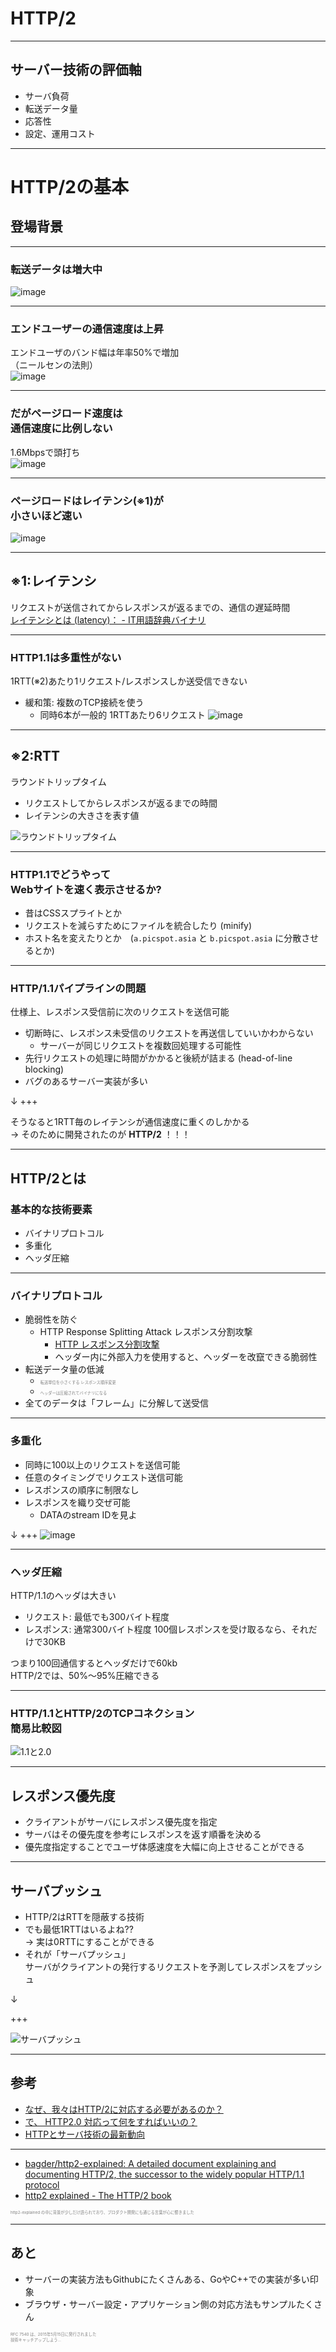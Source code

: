 # HTTP/2

---

## サーバー技術の評価軸
- サーバ負荷
- 転送データ量
- 応答性
- 設定、運用コスト

---

# HTTP/2の基本
## 登場背景

---
### 転送データは増大中
![image](assets/images/chart.png)

---
### エンドユーザーの通信速度は上昇
エンドユーザのバンド幅は年率50%で増加<br>（ニールセンの法則）<br>
![image](assets/images/nielsen-law-internet-speed-trend-curve.png)

---
### だがページロード速度は<br>通信速度に比例しない
1.6Mbpsで頭打ち<br>
![image](assets/images/latency-per-bandwidth.png)

---
### ページロードはレイテンシ(※1)が<br>小さいほど速い
![image](assets/images/loadtime-latency.png)

---
## ※1:レイテンシ
リクエストが送信されてからレスポンスが返るまでの、通信の遅延時間<br>
[レイテンシとは (latency)： - IT用語辞典バイナリ](http://www.sophia-it.com/content/%E3%83%AC%E3%82%A4%E3%83%86%E3%83%B3%E3%82%B7)

---
### HTTP1.1は多重性がない
1RTT(※2)あたり1リクエスト/レスポンスしか送受信できない<br>
- 緩和策: 複数のTCP接続を使う
	- 同時6本が一般的 1RTTあたり6リクエスト
![image](assets/images/20171123_072657.png)

---
## ※2:RTT
ラウンドトリップタイム
- リクエストしてからレスポンスが返るまでの時間
- レイテンシの大きさを表す値

![ラウンドトリップタイム](http://pds.exblog.jp/pds/1/201108/29/63/e0091163_22465544.jpg)

---
### HTTP1.1でどうやって<br>Webサイトを速く表示させるか?
- 昔はCSSスプライトとか
- リクエストを減らすためにファイルを統合したり (minify)
- ホスト名を変えたりとか　(`a.picspot.asia` と `b.picspot.asia` に分散させるとか)

---
### HTTP/1.1パイプラインの問題
仕様上、レスポンス受信前に次のリクエストを送信可能
- 切断時に、レスポンス未受信のリクエストを再送信していいかわからない
	- サーバーが同じリクエストを複数回処理する可能性
- 先行リクエストの処理に時間がかかると後続が詰まる (head-of-line blocking)
- バグのあるサーバー実装が多い

↓
+++

そうなると1RTT毎のレイテンシが通信速度に重くのしかかる<br>
-> そのために開発されたのが **HTTP/2** ！！！

---
## HTTP/2とは
### 基本的な技術要素
- バイナリプロトコル
- 多重化
- ヘッダ圧縮

---
### バイナリプロトコル
- 脆弱性を防ぐ
	- HTTP Response Splitting Attack レスポンス分割攻撃
		- [HTTP レスポンス分割攻撃](http://www.asahi-net.or.jp/~wv7y-kmr/memo/php_security.html#HTTPResponseSplitting)
		- ヘッダー内に外部入力を使用すると、ヘッダーを改竄できる脆弱性
- 転送データ量の低減
	- <span style="color:gray; font-size:0.45em;">転送単位を小さくする レスポンス順序変更</span>
	- <span style="color:gray; font-size:0.45em;">ヘッダーは圧縮されてバイナリになる</span>
- 全てのデータは「フレーム」に分解して送受信

---
### 多重化
- 同時に100以上のリクエストを送信可能
- 任意のタイミングでリクエスト送信可能
- レスポンスの順序に制限なし
- レスポンスを織り交ぜ可能
  - DATAのstream IDを見よ

↓
+++
![image](assets/images/20171123_073755.png)

---
### ヘッダ圧縮
HTTP/1.1のヘッダは大きい
- リクエスト: 最低でも300バイト程度
- レスポンス: 通常300バイト程度
	100個レスポンスを受け取るなら、それだけで30KB

つまり100回通信するとヘッダだけで60kb<br>
HTTP/2では、50%〜95%圧縮できる

---
### HTTP/1.1とHTTP/2のTCPコネクション<br>簡易比較図
![1.1と2.0](https://qiita-image-store.s3.amazonaws.com/0/62386/6217ebd8-9dea-7640-24d2-115b2cafdaec.png)

---
## レスポンス優先度
- クライアントがサーバにレスポンス優先度を指定
- サーバはその優先度を参考にレスポンスを返す順番を決める
- 優先度指定することでユーザ体感速度を大幅に向上させることができる

---
## サーバプッシュ
- HTTP/2はRTTを隠蔽する技術
- でも最低1RTTはいるよね?? <br> -> 実は0RTTにすることができる
- それが「サーバプッシュ」<br> サーバがクライアントの発行するリクエストを予測してレスポンスをプッシュ

↓

+++

![サーバプッシュ](http://i.yimg.jp/images/tecblog/2014-1H/http2/http2_server_push.png)

---
## 参考
- [なぜ、我々はHTTP/2に対応する必要があるのか？](http://www.seojapan.com/blog/everyone-moving-http2)
- [で、 HTTP2.0 対応って何をすればいいの？](http://dskst9.hatenablog.com/entry/2016/01/30/235019)
- [HTTPとサーバ技術の最新動向](https://www.slideshare.net/kazuho/http-58452175)

---
- [bagder/http2-explained: A detailed document explaining and documenting HTTP/2, the successor to the widely popular HTTP/1.1 protocol](https://github.com/bagder/http2-explained)
- [http2 explained - The HTTP/2 book](https://daniel.haxx.se/http2/)

<span style="color:gray; font-size:0.45em;">http2-explained の中に背景が少しだけ語られており、プロダクト開発にも通じる言葉が心に響きました</span>

---
## あと
- サーバーの実装方法もGithubにたくさんある、GoやC++での実装が多い印象
- ブラウザ・サーバー設定・アプリケーション側の対応方法もサンプルたくさん

<span style="color:gray; font-size:0.45em;">RFC 7540 は、2015年5月15日に発行されました<br>
技術キャッチアップしよう…</span>


